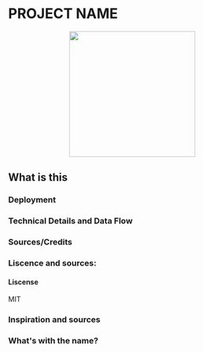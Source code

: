 # PROJECT NAME
<p align="center">
    <img src="https://github.com/thetomcraig/git_template/blob/master/project_icon.png" width="256" align="middle">
</p>

## What is this

### Deployment

### Technical Details and Data Flow

### Sources/Credits

### Liscence and sources:
#### Liscense
MIT
### Inspiration and sources

### What's with the name?
